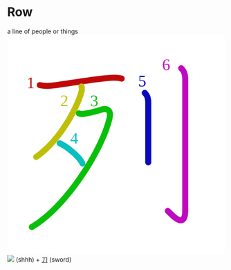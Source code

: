 # Row
a line of people or things
![5217](../Kanji/kanji-colorize/5217.svg)
![](http://www.kanjidamage.com/assets/radsmall/ssshhhh-ce1839b0b6eff34c64d2dd7d6022cbc232ebcff197531dbe20fc8e354b9fdd7f.jpg) (shhh) + [刀](../Kanji/kanji-dict/刀.md) (sword)